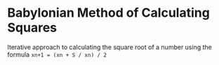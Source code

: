 # Babylonian Method of Calculating Squares
Iterative approach to calculating the square root of a number using the formula `xn+1 = (xn + S / xn) / 2`
